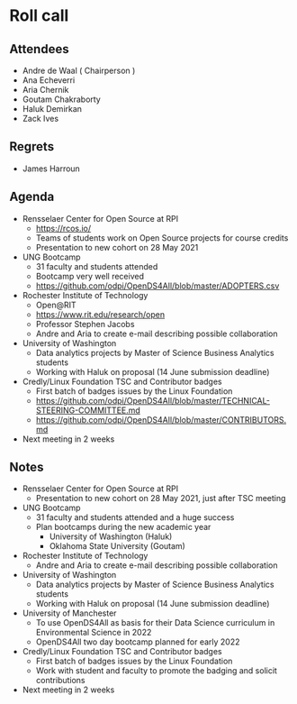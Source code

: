 # Roll call
## Attendees

- Andre de Waal ( Chairperson )
- Ana Echeverri
- Aria Chernik
- Goutam Chakraborty
- Haluk Demirkan
- Zack Ives

## Regrets

- James Harroun

## Agenda

- Rensselaer Center for Open Source at RPI 
  - https://rcos.io/
  - Teams of students work on Open Source projects for course credits
  - Presentation to new cohort on 28 May 2021
- UNG Bootcamp 
  - 31 faculty and students attended
  - Bootcamp very well received
  - https://github.com/odpi/OpenDS4All/blob/master/ADOPTERS.csv
- Rochester Institute of Technology
  - Open@RIT
  - https://www.rit.edu/research/open
  - Professor Stephen Jacobs
  - Andre and Aria to create e-mail describing possible collaboration
- University of Washington
  - Data analytics projects by Master of Science Business Analytics students
  - Working with Haluk on proposal (14 June submission deadline)
- Credly/Linux Foundation TSC and Contributor badges
  - First batch of badges issues by the Linux Foundation
  - https://github.com/odpi/OpenDS4All/blob/master/TECHNICAL-STEERING-COMMITTEE.md
  - https://github.com/odpi/OpenDS4All/blob/master/CONTRIBUTORS.md
- Next meeting in 2 weeks

## Notes

- Rensselaer Center for Open Source at RPI 
  - Presentation to new cohort on 28 May 2021, just after TSC meeting
- UNG Bootcamp 
  - 31 faculty and students attended and a huge success
  - Plan bootcamps during the new academic year
    - University of Washington (Haluk)
    - Oklahoma State University (Goutam)
- Rochester Institute of Technology
  - Andre and Aria to create e-mail describing possible collaboration
- University of Washington
  - Data analytics projects by Master of Science Business Analytics students
  - Working with Haluk on proposal (14 June submission deadline)
- University of Manchester
  - To use OpenDS4All as basis for their Data Science curriculum in Environmental Science in 2022
  - OpenDS4All two day bootcamp planned for early 2022  
- Credly/Linux Foundation TSC and Contributor badges
  - First batch of badges issues by the Linux Foundation
  - Work with student and faculty to promote the badging and solicit contributions
- Next meeting in 2 weeks
